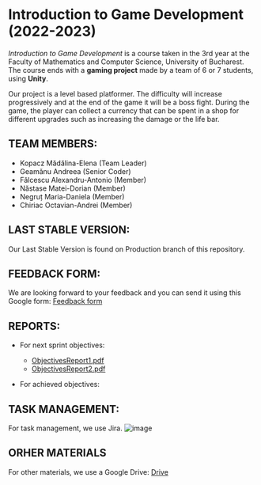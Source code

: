 
# Introduction to Game Development (2022-2023)

*Introduction to Game Development* is a course taken in the 3rd year at the Faculty of Mathematics and Computer Science, University of Bucharest.
The course ends with a **gaming project** made by a team of 6 or 7 students, using **Unity**.

Our project is a level based platformer. The difficulty will increase progressively and at the end of the game it will be a boss fight.
During the game, the player can collect a currency that can be spent in a shop for different upgrades such as increasing the damage or the life bar.


## TEAM MEMBERS:

- Kopacz Mădălina-Elena (Team Leader)
- Geamănu Andreea (Senior Coder)
- Fălcescu Alexandru-Antonio (Member)
- Năstase Matei-Dorian (Member)
- Negruț Maria-Daniela (Member)
- Chiriac Octavian-Andrei (Member)

  
## LAST STABLE VERSION:

  Our Last Stable Version is found on Production branch of this repository.
  
  
## FEEDBACK FORM:

  We are looking forward to your feedback and you can send it using this Google form:
  [Feedback form](https://forms.gle/FqWcAsce48CcQs2y6)
  
## REPORTS:

- For next sprint objectives:
    - [ObjectivesReport1.pdf](https://github.com/MadalinaKopacz/gaming-project/files/9896336/Raport.obiective.1.pdf)
    - [ObjectivesReport2.pdf](https://github.com/MadalinaKopacz/gaming-project/files/9946352/ObjectivesReport2.1.3.pdf)



- For achieved objectives:


## TASK MANAGEMENT:

  For task management, we use Jira.
  ![image](https://user-images.githubusercontent.com/79279298/198848983-9e5dbf11-3211-4d9c-b0b5-99872e5e2533.png)
  

## ORHER MATERIALS

  For other materials, we use a Google Drive: [Drive](https://drive.google.com/drive/folders/1jGQ-kjRpir5IkdF7W5srskWFdNS1NfXT?usp=sharing)
  
  
 
